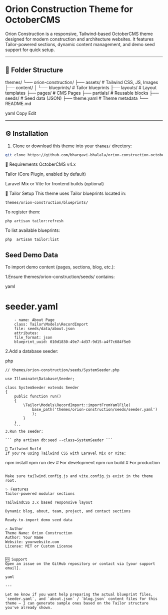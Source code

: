 # Orion Construction Theme for OctoberCMS

Orion Construction is a responsive, Tailwind-based OctoberCMS theme designed for modern construction and architecture websites. It features Tailor-powered sections, dynamic content management, and demo seed support for quick setup.

---

## 📁 Folder Structure

themes/
└── orion-construction/
├── assets/ # Tailwind CSS, JS, Images
├── content/
│ └── blueprints/ # Tailor blueprints
├── layouts/ # Layout templates
├── pages/ # CMS Pages
├── partials/ # Reusable blocks
├── seeds/ # Seed data (JSON)
├── theme.yaml # Theme metadata
└── README.md

yaml
Copy
Edit

---

## ⚙️ Installation

1. Clone or download this theme into your `themes/` directory:

```bash
git clone https://github.com/bhargavi-bhalala/orion-construction-octobercms-theme.git themes/orion-construction
```

🧩 Requirements
OctoberCMS v4.x

Tailor (Core Plugin, enabled by default)

Laravel Mix or Vite for frontend builds (optional)

🧱 Tailor Setup
This theme uses Tailor blueprints located in:

```
themes/orion-construction/blueprints/
```

To register them:
```
php artisan tailor:refresh
```
To list available blueprints:

```
php  artisan tailor:list
```

## Seed Demo Data
To import demo content (pages, sections, blog, etc.):

1.Ensure themes/orion-construction/seeds/ contains:

yaml
# seeder.yaml
```
    - name: About Page
    class: Tailor\Models\RecordImport
    file: seeds/data/about.json
    attributes:
    file_format: json
    blueprint_uuid: 010d1830-49e7-4d37-9d15-a4f7c684f5e0
```
2.Add a database seeder:

php
```
// themes/orion-construction/seeds/SystemSeeder.php

use Illuminate\Database\Seeder;

class SystemSeeder extends Seeder
{
    public function run()
    {
        \Tailor\Models\RecordImport::importFromYamlFile(
            base_path('themes/orion-construction/seeds/seeder.yaml')
            );
        }
    }
    ```
3.Run the seeder:

``` php artisan db:seed --class=SystemSeeder ```

🧰 Tailwind Build
If you're using Tailwind CSS with Laravel Mix or Vite:
``` 
npm install
npm run dev   # For development
npm run build # For production
```

Make sure tailwind.config.js and vite.config.js exist in the theme root.

✨ Features
Tailor-powered modular sections

TailwindCSS 3.x based responsive layout

Dynamic blog, about, team, project, and contact sections

Ready-to-import demo seed data

✍️ Author
Theme Name: Orion Construction
Author: Your Name
Website: yourwebsite.com
License: MIT or Custom License


🆘 Support
Open an issue on the GitHub repository or contact via [your support email].

yaml

---

Let me know if you want help preparing the actual blueprint files, `seeder.yaml`, and `about.json` / `blog.json` content files for this theme — I can generate sample ones based on the Tailor structure you've already shown.